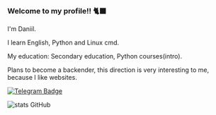 ### Welcome to my profile!! 🐈‍⬛
I'm Daniil.

I learn English, Python and Linux cmd.

My education: Secondary education, Python courses(intro).

Plans to become a backender, this direction is very interesting to me, because I like websites.

[![Telegram Badge](https://img.shields.io/badge/-Daniil-blue?style=flat-square&logo=Telegram&logoColor=white&link=https://www.t.me/Jluc_X)](https://www.t.me/Jluc_X)

![stats GitHub](https://github-readme-stats.vercel.app/api?username=DaniilAmoshiy1&count_private=true&include_all_commits=true&theme=midnight-purple&show_icons=true)



<!--
**DaniilAmoshiy1/DaniilAmoshiy1** is a ✨ _special_ ✨ repository because its `README.md` (this file) appears on your GitHub profile.


- 🔭 I’m currently working on ...
- 🌱 I’m currently learning ...
- 👯 I’m looking to collaborate on ...
- 🤔 I’m looking for help with ...
- 💬 Ask me about ...
- 📫 How to reach me: ...
- 😄 Pronouns: ...
- ⚡ Fun fact: ...
-->
